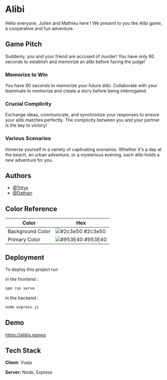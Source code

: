 
# Alibi

Hello everyone, Julien and Mathieu here ! We present to you the Alibi game, a cooperative and fun adventure.

## Game Pitch
Suddenly, you and your friend are accused of murder! You have only 60 seconds to establish and memorize an alibi before facing the judge!

### Memorize to Win
You have 60 seconds to memorize your future alibi. Collaborate with your teammate to memorize and create a story before being interrogated.

### Crucial Complicity
Exchange ideas, communicate, and synchronize your responses to ensure your alibi matches perfectly. The complicity between you and your partner is the key to victory!

### Various Scenarios
Immerse yourself in a variety of captivating scenarios. Whether it's a day at the beach, an urban adventure, or a mysterious evening, each alibi holds a new adventure for you.

## Authors

- [@7ntys](https://github.com/7ntys)
- [@Datharr](https://github.com/Datharr)

## Color Reference

| Color             | Hex                                                                |
| ----------------- | ------------------------------------------------------------------ |
| Background Color | ![#2c3e50](https://via.placeholder.com/10/2c3e50?text=+) #2c3e50 |
| Primary Color | ![#953E40](https://via.placeholder.com/10/953E40?text=+) #953E40 |


## Deployment

To deploy this project run

in the frontend :
```bash
npm run serve
```
in the backend :
```bash
node express.js
```


## Demo

https://alibis.games


## Tech Stack

**Client:** Vuejs

**Server:** Node, Express

